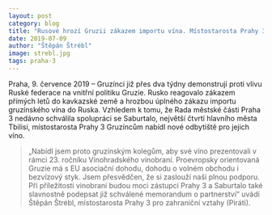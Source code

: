 ```yaml
---
layout: post
category: blog
title: "Rusové hrozí Gruzii zákazem importu vína. Místostarosta Prahy 3 nabídl, ať ho přivezou do Čech"
date: 2019-07-09
author: "Štěpán Štrébl"
image: strebl.jpg
tags: praha-3
---
```


Praha, 9. července 2019 – Gruzínci již přes dva týdny demonstrují proti vlivu Ruské federace na vnitřní politiku Gruzie. Rusko reagovalo zákazem přímých letů do kavkazské země a hrozbou úplného zákazu importu gruzínského vína do Ruska. Vzhledem k tomu, že Rada městské části Praha 3 nedávno schválila spolupráci se Saburtalo, největší čtvrtí hlavního města Tbilisi, místostarosta Prahy 3 Gruzíncům nabídl nové odbytiště pro jejich víno.

> „Nabídl jsem proto gruzínským kolegům, aby své víno prezentovali v rámci 23. ročníku Vinohradského vinobraní. Proevropsky orientovaná Gruzie má s EU asociační dohodu, dohodu o volném obchodu i bezvízový styk. Jsem přesvědčen, že si zaslouží naši plnou podporu. Při příležitosti vinobraní budou moci zástupci Prahy 3 a Saburtalo také slavnostně podepsat již schválené memorandum o partnerství“ uvádí Štěpán Štrébl, místostarosta Prahy 3 pro zahraniční vztahy (Piráti).

